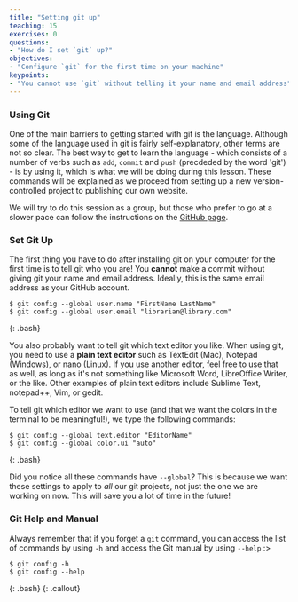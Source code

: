 ```yaml
---
title: "Setting git up"
teaching: 15
exercises: 0
questions:
- "How do I set `git` up?"
objectives:
- "Configure `git` for the first time on your machine"
keypoints:
- "You cannot use `git` without telling it your name and email address"
---
```


### Using Git

One of the main barriers to getting started with git is the language. Although some of the language used in git is 
fairly self-explanatory, other terms are not so clear. The best way to get to learn the language - which consists of a 
number of verbs such as `add`, `commit` and `push` (precdeded by the word 'git') - is by using it, which is what we will be doing during this 
lesson. These commands will be explained as we proceed from setting up a new version-controlled project to publishing 
our own website.

We will try to do this session as a group, but those who prefer to go at a slower pace can follow the instructions on 
the [GitHub page](https://github.com/data-lessons/library-git).

### Set Git Up

The first thing you have to do after installing git on your computer for the first time is to tell git who you are! You **cannot** make a commit without giving git your name and email address. Ideally, this is the same email address as your GitHub account. 

~~~
$ git config --global user.name "FirstName LastName"
$ git config --global user.email "librarian@library.com"
~~~
{: .bash}

You also probably want to tell git which text editor you like. When using git, you need to use a **plain text editor** such as TextEdit (Mac), Notepad (Windows), or nano (Linux). If you use another editor, feel free to use that as well, as long as it's not something like Microsoft Word, LibreOffice Writer, or the like. Other examples of plain text editors include Sublime Text, notepad++, Vim, or gedit.

To tell git which editor we want to use (and that we want the colors in the terminal to be meaningful!), we type the following commands:

~~~
$ git config --global text.editor "EditorName"
$ git config --global color.ui "auto"
~~~
{: .bash}

Did you notice all these commands have `--global`? This is because we want these settings to apply to *all* our git projects, not just the one we are working on now. This will save you a lot of time in the future!

### Git Help and Manual

Always remember that if you forget a `git` command, you can access the list of commands by using `-h` and access the Git manual by using `--help` :>

~~~
$ git config -h
$ git config --help
~~~
{: .bash}
{: .callout}

